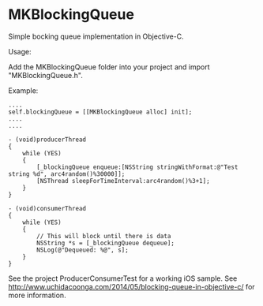 MKBlockingQueue
===============

Simple bocking queue implementation in Objective-C.

Usage:

Add the MKBlockingQueue folder into your project and import "MKBlockingQueue.h".

Example:

    ....
    self.blockingQueue = [[MKBlockingQueue alloc] init];
    ....
    ....
    
    - (void)producerThread
    {
        while (YES)
        {
            [_blockingQueue enqueue:[NSString stringWithFormat:@"Test string %d", arc4random()%30000]];
            [NSThread sleepForTimeInterval:arc4random()%3+1];
        }
    }

    - (void)consumerThread
    {
        while (YES)
        {
            // This will block until there is data
            NSString *s = [_blockingQueue dequeue];
            NSLog(@"Dequeued: %@", s];
        }
    }

See the project ProducerConsumerTest for a working iOS sample.
See http://www.uchidacoonga.com/2014/05/blocking-queue-in-objective-c/ for more information.
